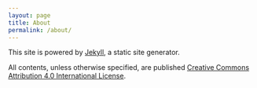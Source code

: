 ```yaml
---
layout: page
title: About
permalink: /about/
---
```


This site is powered by [Jekyll](https://jekyllrb.com/), a static site
generator.

All contents, unless otherwise specified, are published [Creative Commons
Attribution 4.0 International
License](https://creativecommons.org/licenses/by/4.0/).
